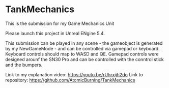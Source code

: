# TankMechanics
This is the submission for my Game Mechanics Unit

Please launch this project in Unreal ENgine 5.4.

This submission can be played in any scene - the gameobject is generated by my NewGameMode - and can be controlled via gamepad or keyboard. Keyboard controls should map to WASD and QE. Gamepad controls were designed arounf the SN30 Pro and can be controlled with the conntrol stick and the bumpers.

Link to my explanation video: https://youtu.be/rUhrxijh2do
Link to repository: https://github.com/AtomicBurning/TankMechanics
